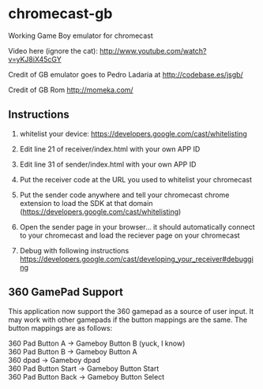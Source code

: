 chromecast-gb
=============

Working Game Boy emulator for chromecast

Video here (ignore the cat): http://www.youtube.com/watch?v=yKJ8iX45cGY

Credit of GB emulator goes to Pedro Ladaria at http://codebase.es/jsgb/

Credit of GB Rom http://momeka.com/

Instructions
--------------
1) whitelist your device: https://developers.google.com/cast/whitelisting

2) Edit line 21 of receiver/index.html with your own APP ID

3) Edit line 31 of sender/index.html with your own APP ID

4) Put the receiver code at the URL you used to whitelist your chromecast

5) Put the sender code anywhere and tell your chromecast chrome extension to load the SDK at that domain (https://developers.google.com/cast/whitelisting)

6) Open the sender page in your browser... it should automatically connect to your chromecast and load the reciever page on your chromecast

7) Debug with following instructions https://developers.google.com/cast/developing_your_receiver#debugging


360 GamePad Support
--------------
This application now support the 360 gamepad as a source of user input. It may work with other gamepads if the button mappings are the same. The button mappings are as follows:

360 Pad Button A -> Gameboy Button B (yuck, I know)<br>
360 Pad Button B -> Gameboy Button A <br>
360 dpad -> Gameboy dpad<br>
360 Pad Button Start -> Gameboy Button Start<br>
360 Pad Button Back -> Gameboy Button Select
